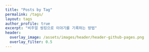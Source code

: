 ```yaml
---
title: "Posts by Tag"
permalink: /tags/
layout: tags
author_profile: true
excerpt: "비주얼 씽킹으로 이야기를 기록하는 방법"
header:
  overlay_image: /assets/images/header/header-github-pages.png
  overlay_filter: 0.5
---
```

